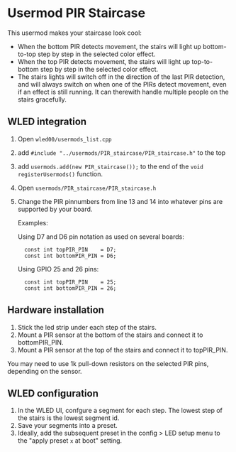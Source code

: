 # Usermod PIR Staircase

This usermod makes your staircase look cool:

- When the bottom PIR detects movement, the stairs will light up bottom-to-top
  step by step in the selected color effect.
- When the top PIR detects movement, the stairs will light up top-to-bottom
  step by step in the selected color effect.
- The stairs lights will switch off in the direction of the last PIR detection, and
  will always switch on when one of the PIRs detect movement, even if an effect
  is still running. It can therewith handle multiple people on the stairs gracefully.

## WLED integration

1. Open `wled00/usermods_list.cpp`
2. add `#include "../usermods/PIR_staircase/PIR_staircase.h"` to the top
3. add `usermods.add(new PIR_staircase());` to the end of the `void registerUsermods()` function.
4. Open `usermods/PIR_staircase/PIR_staircase.h` 
5. Change the PIR pinnumbers from line 13 and 14 into whatever
   pins are supported by your board.

   Examples:

   Using D7 and D6 pin notation as used on several boards:
   ```
     const int topPIR_PIN    = D7;
     const int bottomPIR_PIN = D6;
   ```

   Using GPIO 25 and 26 pins:
   ```
     const int topPIR_PIN    = 25;
     const int bottomPIR_PIN = 26;
   ```

## Hardware installation
1. Stick the led strip under each step of the stairs.
2. Mount a PIR sensor at the bottom of the stairs and connect it to bottomPIR_PIN.
3. Mount a PIR sensor at the top of the stairs and connect it to topPIR_PIN.

You may need to use 1k pull-down resistors on the selected PIR pins, depending on the sensor.

## WLED configuration
1. In the WLED UI, confgure a segment for each step. The lowest step of the stairs is the 
   lowest segment id. 
2. Save your segments into a preset. 
3. Ideally, add the subsequent preset ìn the config > LED setup menu to the "apply 
   preset `x` at boot" setting.
